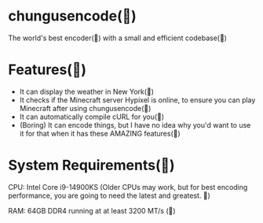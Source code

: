 # chungusencode(🚀)
The world's best encoder(🚀) with a small and efficient codebase(🚀)

# Features(🚀)
  - It can display the weather in New York(🚀)
  - It checks if the Minecraft server Hypixel is online, to ensure you can play Minecraft after using chungusencode(🚀)
  - It can automatically compile cURL for you(🚀)
  - (Boring) It can encode things, but I have no idea why you'd want to use it for that when it has these AMAZING features(🚀)

# System Requirements(🚀)
  CPU: Intel Core i9-14900KS (Older CPUs may work, but for best encoding performance, you are going to need the latest and greatest. 🚀)
  
  RAM: 64GB DDR4 running at at least 3200 MT/s (🚀)
